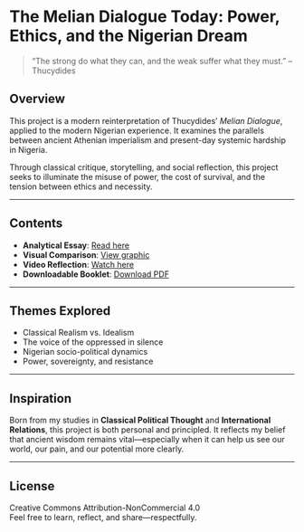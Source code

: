 # The Melian Dialogue Today: Power, Ethics, and the Nigerian Dream

> “The strong do what they can, and the weak suffer what they must.” – Thucydides

## Overview

This project is a modern reinterpretation of Thucydides’ *Melian Dialogue*, applied to the modern Nigerian experience. It examines the parallels between ancient Athenian imperialism and present-day systemic hardship in Nigeria.

Through classical critique, storytelling, and social reflection, this project seeks to illuminate the misuse of power, the cost of survival, and the tension between ethics and necessity.

---

## Contents

- **Analytical Essay**: [Read here](essay/melian-dialogue-modern-analysis.md)
- **Visual Comparison**: [View graphic](visuals/comparison_chart.png)
- **Video Reflection**: [Watch here](video/melian-dialogue-reflection.mp4)
- **Downloadable Booklet**: [Download PDF](extras/melian-print-booklet.pdf)

---

## Themes Explored

- Classical Realism vs. Idealism
- The voice of the oppressed in silence
- Nigerian socio-political dynamics
- Power, sovereignty, and resistance

---

## Inspiration

Born from my studies in **Classical Political Thought** and **International Relations**, this project is both personal and principled. It reflects my belief that ancient wisdom remains vital—especially when it can help us see our world, our pain, and our potential more clearly.

---

## License

Creative Commons Attribution-NonCommercial 4.0  
Feel free to learn, reflect, and share—respectfully.

